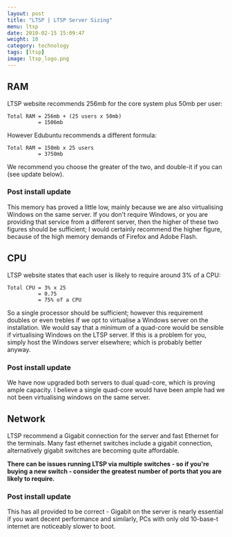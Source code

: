 ```yaml
---
layout: post
title: "LTSP | LTSP Server Sizing"
menu: ltsp
date: 2010-02-15 15:09:47
weight: 10
category: technology
tags: [ltsp]
image: ltsp_logo.png
---
```


## RAM

LTSP website recommends 256mb for the core system plus 50mb per user:

    Total RAM = 256mb + (25 users x 50mb)
              = 1506mb

However Edubuntu recommends a different formula:

    Total RAM = 150mb x 25 users
              = 3750mb

We recommend you choose the greater of the two, and double-it if you can (see update below).

<!--more-->

### Post install update

This memory has proved a little low, mainly because we are also virtualising Windows on the same server.  If you don't require Windows, or you are providing that service from a different server, then the higher of these two figures should be sufficient; I would certainly recommend the higher figure, because of the high memory demands of Firefox and Adobe Flash.

## CPU

LTSP website states that each user is likely to require around 3% of a CPU:

    Total CPU = 3% x 25
              = 0.75
              = 75% of a CPU

So a single processor should be sufficient; however this requirement doubles or even trebles if we opt to virtualise a Windows server on the installation.  We would say that a minimum of a quad-core would be sensible if virtualising Windows on the LTSP server.  If this is a problem for you, simply host the Windows server elsewhere; which is probably better anyway.

### Post install update

We have now upgraded both servers to dual quad-core, which is proving ample capacity.  I believe a single quad-core would have been ample had we not been virtualising windows on the same server.

## Network

LTSP recommend a Gigabit connection for the server and fast Ethernet for the terminals.  Many fast ethernet switches include a gigabit connection, alternatively gigabit switches are becoming quite affordable.

**There can be issues running LTSP via multiple switches - so if you're buying a new switch - consider the greatest number of ports that you are likely to require.**

### Post install update

This has all provided to be correct - Gigabit on the server is nearly essential if you want decent performance and similarly, PCs with only old 10-base-t internet are noticeably slower to boot.
